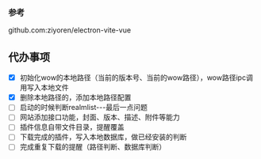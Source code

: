 ### 参考 
github.com:ziyoren/electron-vite-vue

## 代办事项
- [x] 初始化wow的本地路径（当前的版本号、当前的wow路径），wow路径ipc调用写入本地文件
- [x] 删除本地路径的，添加本地路径配置
- [ ] 启动的时候判断realmlist---最后一点问题
- [ ] 网站添加接口功能，封面、版本、描述、附件等能力
- [ ] 插件信息自带文件目录，提醒覆盖
- [ ] 下载完成的插件，写入本地数据库，做已经安装的判断
- [ ] 完成重复下载的提醒（路径判断、数据库判断）
